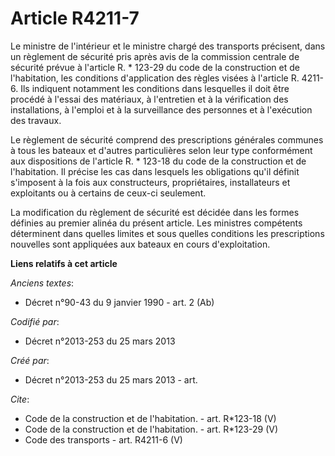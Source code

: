 # Article R4211-7

Le ministre de l'intérieur et le ministre chargé des transports précisent, dans un règlement de sécurité pris après avis de
la commission centrale de sécurité prévue à l'article R. * 123-29 du code de la construction et de l'habitation, les
conditions d'application des règles visées à l'article R. 4211-6. Ils indiquent notamment les conditions dans lesquelles il
doit être procédé à l'essai des matériaux, à l'entretien et à la vérification des installations, à l'emploi et à la
surveillance des personnes et à l'exécution des travaux. 

Le règlement de sécurité comprend des prescriptions générales communes à tous les bateaux et d'autres particulières selon
leur type conformément aux dispositions de l'article R. * 123-18 du code de la construction et de l'habitation. Il précise
les cas dans lesquels les obligations qu'il définit s'imposent à la fois aux constructeurs, propriétaires, installateurs et
exploitants ou à certains de ceux-ci seulement. 

La modification du règlement de sécurité est décidée dans les formes définies au premier alinéa du présent article. Les
ministres compétents déterminent dans quelles limites et sous quelles conditions les prescriptions nouvelles sont appliquées
aux bateaux en cours d'exploitation.

**Liens relatifs à cet article**

_Anciens textes_:

  - Décret n°90-43 du 9 janvier 1990 - art. 2 (Ab)

_Codifié par_:

  - Décret n°2013-253 du 25 mars 2013

_Créé par_:

  - Décret n°2013-253 du 25 mars 2013 - art.

_Cite_:

  - Code de la construction et de l'habitation. - art. R*123-18 (V)
  - Code de la construction et de l'habitation. - art. R*123-29 (V)
  - Code des transports - art. R4211-6 (V)
